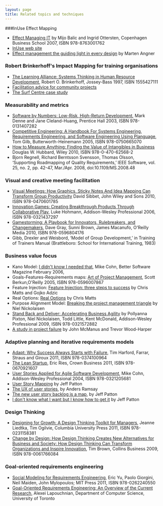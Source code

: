 ```yaml
---
layout: page
title: Related topics and techniques
---
```


   
###InUse Effect Mapping
          
* [Effect Managing IT](http://www.amazon.com/gp/product/8763001764/ref=as_li_ss_tl?ie=UTF8&camp=1789&creative=390957&creativeASIN=8763001764&linkCode=as2&tag=swingwiki-20) by Mijo Balic and Ingrid Ottersten, Copenhagen Business School 2007, ISBN 978-8763001762
* [InUse web site](http://inuse.se/)
* [Effect management the guiding light in every design](http://angner.se/blog/effect-management-is-my-guiding-light/) by Marten Angner

      
### Robert Brinkerhoff's Impact Mapping for training organisations
        
* [The Learning Alliance: Systems Thinking in Human Resource Development](http://www.amazon.com/gp/product/1555427111/ref=as_li_ss_tl?ie=UTF8&camp=1789&creative=390957&creativeASIN=1555427111&linkCode=as2&tag=swingwiki-20), Robert O. Brinkerhoff, Jossey-Bass 1997, ISBN 1555427111
* [Facilitation advice for community projects](http://www.valuingcommunitycomposting.org.uk/page.cfm?pageid=impactmapping)
* [The Surf Centre case study](http://www.proveandimprove.org/getst/TheSurfCentre.php)
        
      
### Measurability and metrics
        
* [Software by Numbers: Low-Risk, High-Return Development](http://www.amazon.com/gp/product/0131407287/ref=as_li_ss_tl?ie=UTF8&camp=1789&creative=390957&creativeASIN=0131407287&linkCode=as2&tag=swingwiki-20), Mark Denne and Jane Cleland-Huang, Prentice Hall 2003, ISBN 978-0131407282
* [Competitive Engineering: A Handbook For Systems Engineering, Requirements Engineering, and Software Engineering Using Planguage](http://www.amazon.com/gp/product/0750665076/ref=as_li_ss_tl?ie=UTF8&camp=1789&creative=390957&creativeASIN=0750665076&linkCode=as2&tag=swingwiki-20), Tom Gilb, Butterworth-Heinemann 2005, ISBN 978-0750665070
* [How to Measure Anything: Finding the Value of Intangibles in Business](http://www.amazon.com/gp/product/B003GWX8YO/ref=as_li_ss_tl?ie=UTF8&camp=1789&creative=390957&creativeASIN=B003GWX8YO&linkCode=as2&tag=swingwiki-20) Douglas W. Hubbard,  Wiley 2010, ISBN 978-0-470-62568-2 
* Bjorn Regnell, Richard Berntsson Svensson, Thomas Olsson, ‘Supporting Roadmapping of Quality Requirements,’ IEEE Software, vol. 25, no. 2, pp. 42-47, Mar./Apr. 2008, doi:10.1109/MS.2008.48
        
      

### Visual and creative meeting facilitation
          
* [Visual Meetings: How Graphics, Sticky Notes And Idea Mapping Can Transform Group Productivity](http://www.amazon.com/gp/product/0470601787/ref=as_li_ss_tl?ie=UTF8&camp=1789&creative=390957&creativeASIN=0470601787&linkCode=as2&tag=swingwiki-20) David Sibbet, John Wiley and Sons 2010, ISBN 978-0470601785
* [Innovation Games: Creating Breakthrough Products Through Collaborative Play](http://www.amazon.com/gp/product/0321437292/ref=as_li_ss_tl?ie=UTF8&camp=1789&creative=390957&creativeASIN=0321437292&linkCode=as2&tag=swingwiki-20), Luke Hohmann, Addison-Wesley Professional 2006, ISBN 978-0321437297 
* <a target="_blanj" href="http://www.amazon.com/gp/product/0596804172/ref=as_li_ss_tl?ie=UTF8&camp=1789&creative=390957&creativeASIN=0596804172&linkCode=as2&tag=swingwiki-20">Gamestorming: A Playbook for Innovators, Rulebreakers, and Changemakers</a>, Dave Gray, Sunni Brown, James Macanufo, O'Reilly Media 2010, ISBN 978-0596804176
* Gibb, Drexler and Weisbord, ‘Model of Group Development,’ in Training of Trainers Manual (Brattleboro: School for International Training, 1983)
          
      
### Business value focus
          
* Kano Model: [I didn't know I needed that](http://www.mountaingoatsoftware.com/system/article/file/18/I_Didn_t_Know_I_need_that_Feb06.pdf), Mike Cohn, Better Software Magazine February 2006,</a>
* Goals-Features-Requirements maps: [Art of Project Management](http://www.amazon.com/gp/product/0596007868/ref=as_li_ss_tl?ie=UTF8&camp=1789&creative=390957&creativeASIN=0596007868&linkCode=as2&tag=swingwiki-20), Scott Berkun,O'Reilly 2005, ISBN 978-0596007867
* Feature Injection: [Feature Injection: three steps to success](http://www.infoq.com/articles/feature-injection-success) by Chris Matts and Gojko Adzic
* Real Options: [Real Options](http://www.lulu.com/product/file-download/real-options-at-agile-2009/5949486) by Chris Matts
* Purpose Alignment Model: [Breaking the project management triangle](http://www.informit.com/articles/article.aspx?p=1384195&seqNum=2) by Niel Nickolaisen
* [Stand Back and Deliver: Accelerating Business Agility](http://www.amazon.com/gp/product/0321572882/ref=as_li_ss_tl?ie=UTF8&camp=1789&creative=390957&creativeASIN=0321572882&linkCode=as2&tag=swingwiki-20) by Pollyanna Pixton, Niel Nickolaisen, Todd Little, Kent McDonald, Addison-Wesley Professional 2009, ISBN 978-0321572882
* [A study in project failure](http://www.bcs.org/content/ConWebDoc/19584) by John McManus and Trevor Wood-Harper
          
      
### Adaptive planning and iterative requirements models
          
* [Adapt: Why Success Always Starts with Failure](http://www.amazon.com/gp/product/0374100969/ref=as_li_ss_tl?ie=UTF8&camp=1789&creative=390957&creativeASIN=0374100969&linkCode=as2&tag=swingwiki-20), Tim Harford, Farrar, Straus and Giroux 2011, ISBN 978-0374100964
* [The Lean Startup](http://www.amazon.com/gp/product/0670921602/ref=as_li_ss_tl?ie=UTF8&camp=1789&creative=390957&creativeASIN=0670921602&linkCode=as2&tag=swingwiki-20), Eric Ries, Crown Business 2011, ISBN 978-0670921607 
* [User Stories Applied for Agile Software Development](http://www.amazon.com/gp/product/0321205685/ref=as_li_ss_tl?ie=UTF8&camp=1789&creative=390957&creativeASIN=0321205685&linkCode=as2&tag=swingwiki-20), Mike Cohn,  Addison-Wesley Professional 2004, ISBN 978-0321205681
* [User Story Mapping](http://www.agileproductdesign.com/presentations/user_story_mapping/index.html) by Jeff Patton
* [The UX of user stories](http://www.andersramsay.com/2011/07/16/the-ux-of-user-stories-part-1), by Anders Ramsay
* [The new user story backlog is a map](http://www.agileproductdesign.com/blog/the_new_backlog.html), by Jeff Patton
* [I don't know what I want but I know how to get it](http://www.agileproductdesign.com/blog/dont_know_what_i_want.html) by Jeff Patton
          
      
### Design Thinking
         
* [Designing for Growth: A Design Thinking Toolkit for Managers](http://www.amazon.com/gp/product/0231158386/ref=as_li_ss_tl?ie=UTF8&camp=1789&creative=390957&creativeASIN=0231158386&linkCode=as2&tag=swingwiki-20), Jeanne Liedtka, Tim Ogilvie, Columbia University Press 2011, ISBN 978-0231158381
* [Change by Design: How Design Thinking Creates New Alternatives for Business and Society: How Design Thinking Can Transform Organizations and Inspire Innovation](http://www.amazon.com/gp/product/0061766089/ref=as_li_ss_tl?ie=UTF8&camp=1789&creative=390957&creativeASIN=0061766089&linkCode=as2&tag=swingwiki-20), Tim Brown, Collins Business 2009, ISBN 978-0061766084
          
### Goal-oriented requirements engineering
        
* [Social Modeling for Requirements Engineering](http://www.amazon.com/gp/product/0262240556/ref=as_li_ss_tl?ie=UTF8&camp=1789&creative=390957&creativeASIN=0262240556&linkCode=as2&tag=swingwiki-20), Eric Yu, Paolo Giorgini, Neil Maiden, John Mylopoulos; MIT Press 2011, ISBN 978-0262240550
* [Goal-Oriented Requirements Engineering: An Overview of the Current Research](http://www.cs.utoronto.ca/~alexei/pub/Lapouchnian-Depth.pdf), Alexei Lapouchnian, Department of Computer Science, University of Toronto 
